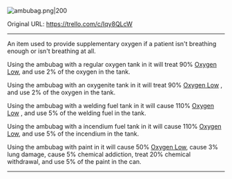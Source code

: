 ![ambubag.png\|200](/Items/Ambubag%20-%20Attachments/6718845db30472d958dd7d18.png)

Original URL: https://trello.com/c/Iqy8QLcW

---

An item used to provide supplementary oxygen if a patient isn't breathing enough or isn't breathing at all.

Using the ambubag with a regular oxygen tank in it will treat 90% [Oxygen Low](../Lungs/Oxygen%20Low.md), and use 2% of the oxygen in the tank.

Using the ambubag with an oxygenite tank in it will treat 90% [Oxygen Low](../Lungs/Oxygen%20Low.md) , and use 2% of the oxygen in the tank.

Using the ambubag with a welding fuel tank in it will cause 110% [Oxygen Low](../Lungs/Oxygen%20Low.md) , and use 5% of the welding fuel in the tank.

Using the ambubag with a incendium fuel tank in it will cause 110% [Oxygen Low](../Lungs/Oxygen%20Low.md), and use 5% of the incendium in the tank.

Using the ambubag with paint in it will cause 50% [Oxygen Low](../Lungs/Oxygen%20Low.md), cause 3% lung damage, cause 5% chemical addiction, treat 20% chemical withdrawal, and use 5% of the paint in the can.

---

